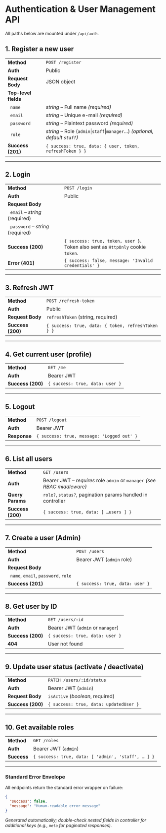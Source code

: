# Authentication & User Management API

All paths below are mounted under `/api/auth`.

## 1. Register a new user

| | |
|---|---|
| **Method** | `POST /register` |
| **Auth** | Public |
| **Request Body** | JSON object |
| **Top-level fields** |
| &nbsp;&nbsp;`name` | *string* – Full name *(required)* |
| &nbsp;&nbsp;`email` | *string* – Unique e-mail *(required)* |
| &nbsp;&nbsp;`password` | *string* – Plaintext password *(required)* |
| &nbsp;&nbsp;`role` | *string* – Role (`admin`\|`staff`\|`manager`...) *(optional, default `staff`)* |
| **Success (201)** | `{ success: true, data: { user, token, refreshToken } }` |

---

## 2. Login

| | |
|---|---|
| **Method** | `POST /login` |
| **Auth** | Public |
| **Request Body** |
| &nbsp;&nbsp;`email` – *string* (required) |
| &nbsp;&nbsp;`password` – *string* (required) |
| **Success (200)** | `{ success: true, token, user }`.<br/>Token also sent as `HttpOnly` cookie `token`. |
| **Error (401)** | `{ success: false, message: 'Invalid credentials' }` |

---

## 3. Refresh JWT

| | |
|---|---|
| **Method** | `POST /refresh-token` |
| **Auth** | Public |
| **Request Body** | `refreshToken` (string, required) |
| **Success (200)** | `{ success: true, data: { token, refreshToken } }` |

---

## 4. Get current user (profile)

| | |
|---|---|
| **Method** | `GET /me` |
| **Auth** | Bearer JWT |
| **Success (200)** | `{ success: true, data: user }` |

---

## 5. Logout

| | |
|---|---|
| **Method** | `POST /logout` |
| **Auth** | Bearer JWT |
| **Response** | `{ success: true, message: 'Logged out' }` |

---

## 6. List all users

| | |
|---|---|
| **Method** | `GET /users` |
| **Auth** | Bearer JWT – *requires* role `admin` or `manager` *(see RBAC middleware)* |
| **Query Params** | `role?`, `status?`, pagination params handled in controller |
| **Success (200)** | `{ success: true, data: [ …users ] }` |

---

## 7. Create a user (Admin)

| | |
|---|---|
| **Method** | `POST /users` |
| **Auth** | Bearer JWT (`admin` role) |
| **Request Body** |
| &nbsp;&nbsp;`name`, `email`, `password`, `role` |
| **Success (201)** | `{ success: true, data: user }` |

---

## 8. Get user by ID

| | |
|---|---|
| **Method** | `GET /users/:id` |
| **Auth** | Bearer JWT (`admin` or `manager`) |
| **Success (200)** | `{ success: true, data: user }` |
| **404** | User not found |

---

## 9. Update user status (activate / deactivate)

| | |
|---|---|
| **Method** | `PATCH /users/:id/status` |
| **Auth** | Bearer JWT (`admin`) |
| **Request Body** | `isActive` (*boolean*, required) |
| **Success (200)** | `{ success: true, data: updatedUser }` |

---

## 10. Get available roles

| | |
|---|---|
| **Method** | `GET /roles` |
| **Auth** | Bearer JWT (`admin`) |
| **Success** | `{ success: true, data: [ 'admin', 'staff', … ] }` |

---

### Standard Error Envelope
All endpoints return the standard error wrapper on failure:

```json
{
  "success": false,
  "message": "Human-readable error message"
}
```

*Generated automatically; double-check nested fields in controller for additional keys (e.g., `meta` for paginated responses).* 